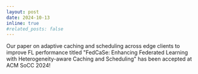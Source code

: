 ```yaml
---
layout: post
date: 2024-10-13 
inline: true
#related_posts: false
---
```


Our paper on adaptive caching and scheduling across edge clients to improve FL performance titled "FedCaSe: Enhancing Federated Learning with Heterogeneity-aware Caching and Scheduling" has been accepted at ACM SoCC 2024!